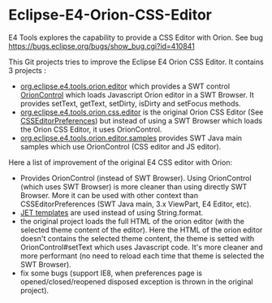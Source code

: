 Eclipse-E4-Orion-CSS-Editor
===========================

E4 Tools explores the capability to provide a CSS Editor with Orion. See bug https://bugs.eclipse.org/bugs/show_bug.cgi?id=410841

This Git projects tries to improve the Eclipse E4 Orion CSS Editor. It contains 3 projects : 

 * [org.eclipse.e4.tools.orion.editor](https://github.com/angelozerr/Eclipse-E4-Orion-CSS-Editor/tree/master/org.eclipse.e4.tools.orion.editor) which provides
a SWT control [OrionControl](https://github.com/angelozerr/Eclipse-E4-Orion-CSS-Editor/blob/master/org.eclipse.e4.tools.orion.editor/src/org/eclipse/e4/tools/orion/editor/swt/OrionControl.java)
which loads Javascript Orion editor in a SWT Browser. It provides setText, getText, setDirty, isDirty and setFocus methods.
 * [org.eclipse.e4.tools.orion.css.editor](https://github.com/angelozerr/Eclipse-E4-Orion-CSS-Editor/tree/master/org.eclipse.e4.tools.orion.css.editor) is the original 
Orion CSS Editor (See [CSSEditorPreferences](https://github.com/angelozerr/Eclipse-E4-Orion-CSS-Editor/blob/master/org.eclipse.e4.tools.orion.css.editor/src/org/eclipse/e4/tools/orion/css/editor/CSSEditorPreferences.java)) 
but instead of using a SWT Browser which loads the Orion CSS Editor, it uses OrionControl.
 * [org.eclipse.e4.tools.orion.editor.samples](https://github.com/angelozerr/Eclipse-E4-Orion-CSS-Editor/tree/master/org.eclipse.e4.tools.orion.editor.samples) provides SWT Java main samples
which use OrionControl (CSS editor and JS editor).

Here a list of improvement of the original E4 CSS editor with Orion: 

 * Provides OrionControl (instead of SWT Browser). Using OrionControl (which uses SWT Browser) is more cleaner than using directly SWT Browser. More it can be used with other context than CSSEditorPreferences
(SWT Java main, 3.x ViewPart, E4 Editor, etc).
 * [JET templates](https://github.com/angelozerr/Eclipse-E4-Orion-CSS-Editor/tree/master/org.eclipse.e4.tools.orion.editor/templates) are used instead of using String.format.
 * the original project loads the full HTML of the orion editor (with the selected theme content of the editor). Here the HTML of the orion editor
 doesn't contains the selected theme content, the theme is setted with OrionControl#setText which uses Javascript code. It's more cleaner and more performant (no need to reload each time that theme is selected the SWT Browser).
 * fix some bugs (support IE8, when preferences page is opened/closed/reopened disposed exception is thrown in the original project).
